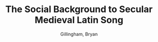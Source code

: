 ---
title: The Social Background to Secular Medieval Latin Song
author: Gillingham, Bryan
volume: LX
volume_part: 3
price: 68
isbn10: 1-896926-11-8
isbn13: 978-1-896926-11-7
publisher: IMM
place: Ottawa
year: 1998
pages: v + 218
---